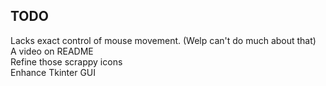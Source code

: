 ## TODO

Lacks exact control of mouse movement. (Welp can't do much about that)  
A video on README  
Refine those scrappy icons  
Enhance Tkinter GUI
